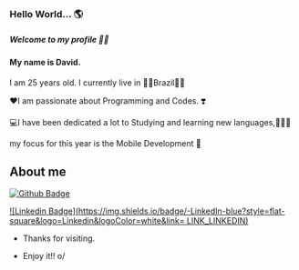 

<!--
**davidsilvamota/davidsilvamota** is a ✨ _special_ ✨ repository because its `README.md` (this file) appears on your GitHub profile.

Here are some ideas to get you started:

- 🔭 I’m currently working on ...
- 🌱 I’m currently learning ...
- 👯 I’m looking to collaborate on ...
- 🤔 I’m looking for help with ...
- 💬 Ask me about ...
- 📫 How to reach me: ...
- 😄 Pronouns: ...
- ⚡ Fun fact: ...
-->
### Hello World... 🌎

##### Welcome to my profile 🙌😘

#### My name is David.
I am 25 years old.
I currently live in
💚💛Brazil💛💚

❤️I am passionate about Programming and Codes. ❣️

💻I have been dedicated a lot to Studying and learning new languages,👨🏻‍💻

my focus for this year is the
Mobile Development 📱

 

## About me

[![Github Badge](https://img.shields.io/badge/-Github-000?style=flat-square&logo=Github&logoColor=white&link=https://github.com/davidsilvamota)](https://github.com/davidsilvamota)

[![Linkedin Badge](https://img.shields.io/badge/-LinkedIn-blue?style=flat-square&logo=Linkedin&logoColor=white&link= LINK_LINKEDIN)]( LINK_LINKEDIN)



- Thanks for visiting.

- Enjoy it!! o/
